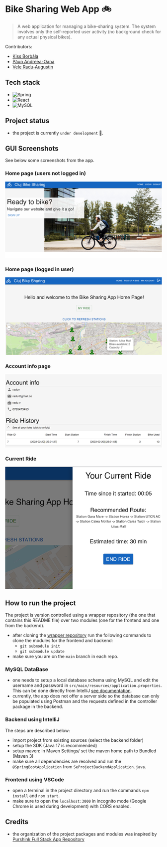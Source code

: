 # Bike Sharing Web App 🚲

> A web application for managing a bike-sharing system. The system involves only the self-reported user activity (no background check for any actual physical bikes).

Contributors: 
* [Kiss Borbála](https://github.com/KissBorbala/) 
* [Păun Andreea-Oana](https://github.com/AndreeaPaun12) 
* [Vele Radu-Augustin](https://github.com/Radu-Vele)

## Tech stack 
- ![Spring](https://img.shields.io/badge/spring-%236DB33F.svg?style=for-the-badge&logo=spring&logoColor=white)
- ![React](https://img.shields.io/badge/react-%2320232a.svg?style=for-the-badge&logo=react&logoColor=%2361DAFB)
- ![MySQL](https://img.shields.io/badge/mysql-%2300f.svg?style=for-the-badge&logo=mysql&logoColor=white)

## Project status
- the project is currently `under development` 🚈.

## GUI Screenshots
See below some screenshots from the app.
### Home page (users not logged in)
![Home page - not logged in](screenshots/home_login.png)
### Home page (logged in user)
![Home page - logged in](screenshots/home_map.png)
### Account info page
![Account Info](screenshots/account_info.png)
### Current Ride
![Current ride](screenshots/current_ride.png)

## How to run the project
The project is version controlled using a wrapper repository (the one that contains this README file) over two modules (one for the frontend and one from the backend).
- after cloning the [wrapper repository](https://github.com/Radu-Vele/Bike_Sharing_System) run the following commands to clone the modules for the frontend and backend:
    - `git submodule init`
    - `git submodule update`
- make sure you are on the `main` branch in each repo.

### MySQL DataBase
- one needs to setup a local database schema using MySQL and edit the username and password in `src/main/resources/application.properties`. This can be done directly from IntelliJ [see documentation](jetbrains.com/help/idea/mysql.html).
- currently, the app does not offer a server side so the database can only be populated using Postman and the requests defined in the controller package in the backend.

### Backend using IntelliJ
The steps are described below:
- import project from existing sources (select the backend folder)
- setup the SDK (Java 17 is recommended)
- setup maven: in Maven Settings/ set the maven home path to Bundled (Maven 3)
- make sure all dependencies are resolved and run the `@SpringBootApplication` from `SeProjectBackendApplication.java`.

### Frontend using VSCode
- open a terminal in the project directory and run the commands `npm install` and `npm start`.
- make sure to open the `localhost:3000` in incognito mode (Google Chrome is used during development) with CORS enabled.

## Credits
- the organization of the project packages and modules was inspired by [Purshink Full Stack App Repository](https://github.com/purshink/ReactJS-Spring-Boot-Full-Stack-App.git)